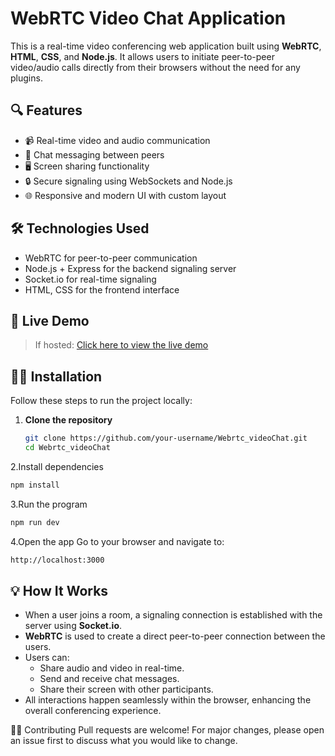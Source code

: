 # WebRTC Video Chat Application

This is a real-time video conferencing web application built using **WebRTC**, **HTML**, **CSS**, and **Node.js**. It allows users to initiate peer-to-peer video/audio calls directly from their browsers without the need for any plugins.

## 🔍 Features

- 📹 Real-time video and audio communication
- 💬 Chat messaging between peers
- 🖥️ Screen sharing functionality
- 🔒 Secure signaling using WebSockets and Node.js
- 🌐 Responsive and modern UI with custom layout

## 🛠️ Technologies Used

- WebRTC for peer-to-peer communication
- Node.js + Express for the backend signaling server
- Socket.io for real-time signaling
- HTML, CSS for the frontend interface

## 🚀 Live Demo

> If hosted: [Click here to view the live demo](https://youtu.be/jFsKI0WS2-U)



## 🧑‍💻 Installation

Follow these steps to run the project locally:

1. **Clone the repository**
   ```bash
   git clone https://github.com/your-username/Webrtc_videoChat.git
   cd Webrtc_videoChat
2.Install dependencies
```bash
npm install
```
3.Run the program
```bash
npm run dev
```
4.Open the app
Go to your browser and navigate to:

```bash
http://localhost:3000
```

## 💡 How It Works

- When a user joins a room, a signaling connection is established with the server using **Socket.io**.
- **WebRTC** is used to create a direct peer-to-peer connection between the users.
- Users can:
  - Share audio and video in real-time.
  - Send and receive chat messages.
  - Share their screen with other participants.
- All interactions happen seamlessly within the browser, enhancing the overall conferencing experience.


🙋‍♂️ Contributing
Pull requests are welcome! For major changes, please open an issue first to discuss what you would like to change.

